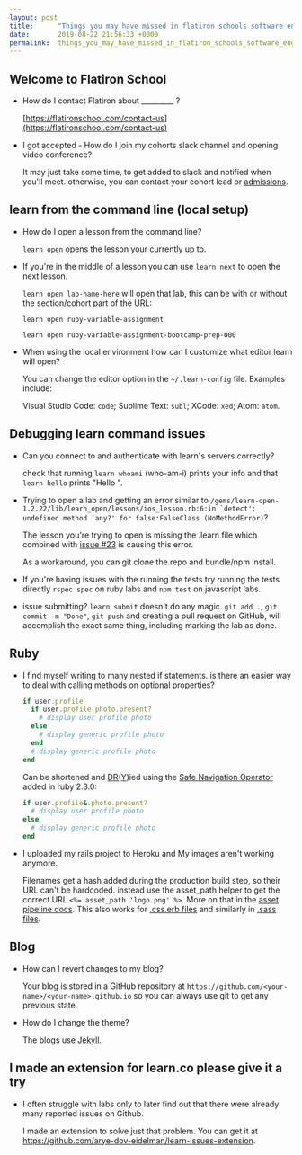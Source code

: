 ```yaml
---
layout: post
title:      "Things you may have missed in flatiron schools software engineering course"
date:       2019-08-22 21:56:33 +0000
permalink:  things_you_may_have_missed_in_flatiron_schools_software_engineering_course
---
```



## Welcome to Flatiron School

- How do I contact Flatiron about _________ ?
  
  [https://flatironschool.com/contact-us](https://flatironschool.com/contact-us)

- I got accepted - How do I join my cohorts slack channel and opening video conference?

  It may just take some time, to get added to slack and notified when you'll meet. otherwise, you can contact your cohort lead or [admissions](mailto:admissions@flatironschool.com).

## learn from the command line (local setup)

- How do I open a lesson from the command line?

  `learn open` opens the lesson your currently up to.
  
- If you're in the middle of a lesson you can use `learn next` to open the next lesson.

  `learn open lab-name-here` will open that lab, this can be with or without the section/cohort part of the URL:

  `learn open ruby-variable-assignment`
  
  `learn open ruby-variable-assignment-bootcamp-prep-000`

- When using the local environment how can I customize what editor learn will open?

  You can change the editor option in the `~/.learn-config` file. Examples include:
  
  Visual Studio Code: `code`; Sublime Text: `subl`; XCode: `xed`; Atom: `atom`.

## Debugging learn command issues

- Can you connect to and authenticate with learn's servers correctly?
  
  check that running `learn whoami` (who-am-i) prints your info and that `learn hello` prints "Hello <your first name>".

- Trying to open a lab and getting an error similar to ``/gems/learn-open-1.2.22/lib/learn_open/lessons/ios_lesson.rb:6:in `detect': undefined method `any?' for false:FalseClass (NoMethodError)``?

  The lesson you're trying to open is missing the .learn file which combined with [issue #23](https://github.com/learn-co/learn-open/issues/23) is causing this error.

  As a workaround, you can git clone the repo and bundle/npm install.

- If you're having issues with the running the tests try running the tests directly `rspec spec` on ruby labs and `npm test` on javascript labs.

- issue submitting? `learn submit` doesn't do any magic. `git add .`, `git commit -m "Done"`, `git push` and creating a pull request on GitHub, will accomplish the exact same thing, including marking the lab as done.

## Ruby

- I find myself writing to many nested if statements. is there an easier way to deal with calling methods on optional properties?

  ```ruby
  if user.profile
    if user.profile.photo.present?
      # display user profile photo
    else
      # display generic profile photo
    end
    # display generic profile photo
  end
  ```

  Can be shortened and [DR(Y)](https://en.wikipedia.org/wiki/Don%27t_repeat_yourself)ied using the [Safe Navigation Operator](https://ruby-doc.org/core-2.6/doc/syntax/calling_methods_rdoc.html#label-Safe+navigation+operator) added in ruby 2.3.0:

  ```ruby
  if user.profile&.photo.present?
    # display user profile photo
  else
    # display generic profile photo
  end
    ```

- I uploaded my rails project to Heroku and My images aren't working anymore.

  Filenames get a hash added during the production build step, so their URL can't be hardcoded. instead use the asset_path helper to get the correct URL `<%= asset_path 'logo.png' %>`. More on that in the [asset pipeline docs](https://guides.rubyonrails.org/asset_pipeline.html#coding-links-to-assets). This also works for [.css.erb files](https://guides.rubyonrails.org/asset_pipeline.html#css-and-erb) and similarly in [.sass files](https://guides.rubyonrails.org/asset_pipeline.html#css-and-sass).

## Blog
  
- How can I revert changes to my blog?

  Your blog is stored in a GitHub repository at `https://github.com/<your-name>/<your-name>.github.io` so you can always use git to get any previous state.

- How do I change the theme?

  The blogs use [Jekyll](https://jekyllrb.com).

## I made an extension for learn.co please give it a try

- I often struggle with labs only to later find out that there were already many reported issues on Github.

  I made an extension to solve just that problem. You can get it at <https://github.com/arye-dov-eidelman/learn-issues-extension>.

